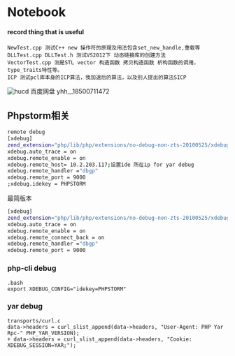 # Notebook
#### record thing that is useful
    NewTest.cpp 测试C++ new 操作符的原理及用法包含set_new_handle,重载等
    DLLTest.cpp DLLTest.h 测试VS2012下 动态链接库的创建方法
    VectorTest.cpp 测是STL vector 构造函数 拷贝构造函数 析构函数的调用，type_traits特性等。
    ICP 测试pcl库本身的ICP算法，我加速后的算法，以及别人提出的算法SICP
![hucd ](http:ds )
百度网盘 yhh__18500711472

## Phpstorm相关
``` bash
remote debug 
[xdebug]
zend_extension="php/lib/php/extensions/no-debug-non-zts-20100525/xdebug.so"
xdebug.auto_trace = on
xdebug.remote_enable = on
xdebug.remote_host= 10.2.203.117;设置ide 所在ip for yar debug
xdebug.remote_handler ="dbgp"
xdebug.remote_port = 9000
;xdebug.idekey = PHPSTORM
```

最简版本
``` bash
[xdebug]
zend_extension="php/lib/php/extensions/no-debug-non-zts-20100525/xdebug.so"
xdebug.auto_trace = on
xdebug.remote_enable = on
xdebug.remote_connect_back = on
xdebug.remote_handler ="dbgp"
xdebug.remote_port = 9000
``` 
### php-cli debug
``` bashrc
.bash
export XDEBUG_CONFIG="idekey=PHPSTORM"
```
### yar debug 
    transports/curl.c
    data->headers = curl_slist_append(data->headers, "User-Agent: PHP Yar Rpc-" PHP_YAR_VERSION);
    + data->headers = curl_slist_append(data->headers, "Cookie: XDEBUG_SESSION=YAR;");
